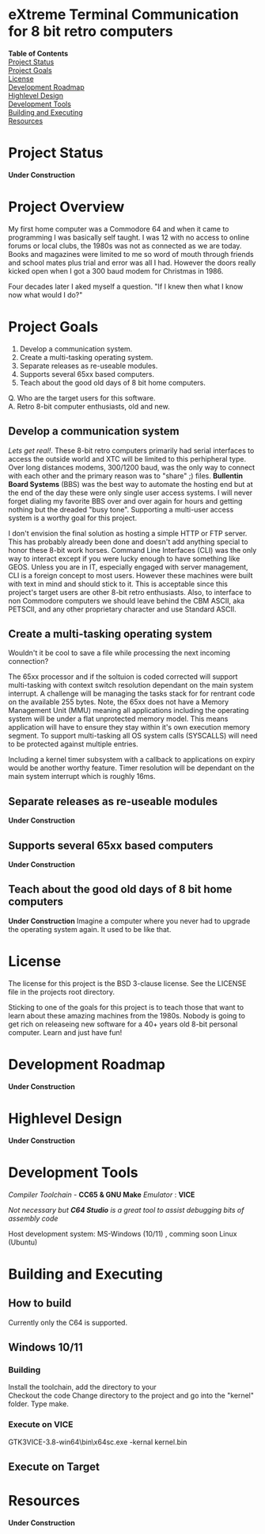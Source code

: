 # e**X**treme **T**erminal **C**ommunication for 8 bit retro computers
 
**Table of Contents**\
[Project Status](#Project-Status)\
[Project Goals](#Project-Goals)\
[License](#License)\
[Development Roadmap](#Development-Roadmap)\
[Highlevel Design](#Highlevel-Design)\
[Development Tools](#Development-Tools)\
[Building and Executing](#Building-and-Executing)\
[Resources](#Resources)


# Project Status

**Under Construction**

# Project Overview

My first home computer was a Commodore 64 and when it came to programming I was basically self taught. I was 12 with no access to online forums or local clubs, the 1980s was not as connected as we are today.  Books and magazines were limited to me so word of mouth through friends and school mates plus trial and error was all I had. However the doors really kicked open when I got a 300 baud modem for Christmas in 1986.   

Four decades later I aked myself a question. "If I knew then what I know now what would I do?"

# Project Goals

1. Develop a communication system.
2. Create a multi-tasking operating system.
3. Separate releases as re-useable modules.
4. Supports several 65xx based computers.
5. Teach about the good old days of 8 bit home computers.                 

Q. Who are the target users for this software.   
A. Retro 8-bit computer enthusiasts, old and new.   

## Develop a communication system
 
*Lets get real!*. These 8-bit retro computers primarily had serial interfaces to access the outside world and XTC will be limited to this perhipheral type. Over long distances modems, 300/1200 baud, was the only way to connect with each other and the primary reason was to "share" ;) files. **Bullentin Board Systems** (BBS) was the best way to automate the hosting end but at the end of the day these were only single user access systems. I will never forget dialing my favorite BBS over and over again for hours and getting nothing but the dreaded "busy tone". Supporting a multi-user access system is a worthy goal for this project.  

I don't envision the final solution as hosting a simple HTTP or FTP server. This has probably already been done and doesn't add anything special to honor these 8-bit work horses. Command Line Interfaces (CLI) was the only way to interact except if you were lucky enough to have something like GEOS. Unless you are in IT, especially engaged with server management, CLI is a foreign concept to most users. However these machines were built with text in mind and should stick to it. This is acceptable since this project's target users are other 8-bit retro enthusiasts. Also, to interface to non Commodore computers we should leave behind the CBM ASCII, aka PETSCII, and any other proprietary character and use Standard ASCII.

## Create a multi-tasking operating system

Wouldn't it be cool to save a file while processing the next incoming connection?

The 65xx processor and if the soltuion is coded corrected will support multi-tasking with context switch resolution dependant on the main system interrupt. A challenge will be managing the tasks stack for for rentrant code on the available 255 bytes. Note, the 65xx does not have a Memory Management Unit (MMU) meaning all applications including the operating system will be under a flat unprotected memory model. This means application will have to ensure they stay within it's own execution memory segment.  To support multi-tasking all OS system calls (SYSCALLS) will need to be protected against multiple entries.       

Including a kernel timer subsystem with a callback to applications on expiry would be another worthy feature. Timer resolution will be dependant on the main system interrupt which is roughly 16ms.     

## Separate releases as re-useable modules
**Under Construction**

## Supports several 65xx based computers
**Under Construction**

## Teach about the good old days of 8 bit home computers
**Under Construction**
Imagine a computer where you never had to upgrade the operating system again. It used to be like that. 

# License
The license for this project is the BSD 3-clause license. See the LICENSE file in the projects root directory.

Sticking to one of the goals for this project is to teach those that want to learn about these amazing machines from the 1980s. Nobody is going to get rich on releaseing new software for a 40+ years old 8-bit personal computer. Learn and just have fun!

# Development Roadmap
**Under Construction**

# Highlevel Design
**Under Construction**


# Development Tools
*Compiler Toolchain* - **CC65 & GNU Make**
*Emulator* : **VICE**

*Not necessary but ***C64 Studio*** is a great tool to assist debugging bits of assembly code*  

Host development system: MS-Windows (10/11) , comming soon Linux (Ubuntu)  

# Building and Executing


## How to build

Currently only the C64 is supported. 

## Windows 10/11

### Building
Install the toolchain, add the directory to your   
Checkout the code
Change directory to the project and go into the "kernel" folder.
Type make. 

### Execute on VICE 
GTK3VICE-3.8-win64\bin\x64sc.exe -kernal kernel.bin

## Execute on Target

# Resources
**Under Construction**

